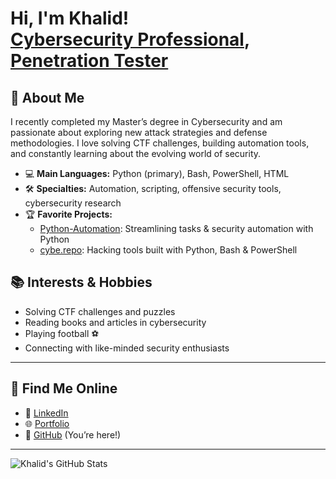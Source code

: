 <h1>Hi, I'm Khalid! <br/><a href="https://github.com/khalidebn">Cybersecurity Professional</a>, <a href="https://github.com/khalidebn">Penetration Tester</a></h1>


## 🚀 About Me

I recently completed my Master’s degree in Cybersecurity and am passionate about exploring new attack strategies and defense methodologies. I love solving CTF challenges, building automation tools, and constantly learning about the evolving world of security.

- 💻 **Main Languages:** Python (primary), Bash, PowerShell, HTML
- 🛠️ **Specialties:** Automation, scripting, offensive security tools, cybersecurity research
- 🏆 **Favorite Projects:** 
   - [Python-Automation](https://github.com/khalidebn/Python-Automation): Streamlining tasks & security automation with Python
   - [cybe.repo](https://github.com/khalidebn/cybe.repo): Hacking tools built with Python, Bash & PowerShell

## 📚 Interests & Hobbies

- Solving CTF challenges and puzzles
- Reading books and articles in cybersecurity
- Playing football ⚽
- Connecting with like-minded security enthusiasts

---

## 🔗 Find Me Online

- 💼 [LinkedIn](https://www.linkedin.com/in/khalid-ahmed-msc-2359a4282/)
- 🌐 [Portfolio](https://khalidebn.github.io/kh.github.io/)
- 🐙 [GitHub](https://github.com/khalidebn) (You’re here!)

---
![Khalid's GitHub Stats](https://github-readme-stats.vercel.app/api?username=khalidebn&show_icons=true&theme=radical)
